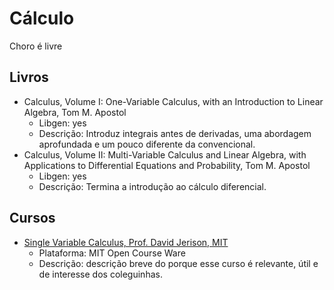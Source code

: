 # Cálculo
Choro é livre

## Livros
  * Calculus, Volume I: One-Variable Calculus, with an Introduction to Linear Algebra, Tom M. Apostol 
    * Libgen: yes 
    * Descrição: Introduz integrais antes de derivadas, uma abordagem aprofundada e um pouco diferente da convencional. 
  * Calculus, Volume II: Multi-Variable Calculus and Linear Algebra, with Applications to Differential Equations and Probability, Tom M. Apostol  
    * Libgen: yes  
    * Descrição: Termina a introdução ao cálculo diferencial.
  
## Cursos
  * [Single Variable Calculus, Prof. David Jerison, MIT](https://ocw.mit.edu/courses/mathematics/18-01sc-single-variable-calculus-fall-2010/)
    * Plataforma: MIT Open Course Ware
    * Descrição: descrição breve do porque esse curso é relevante, útil e de interesse dos coleguinhas.
